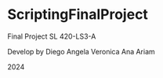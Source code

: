 # ScriptingFinalProject
Final Project SL 420-LS3-A

Develop by 
Diego
Angela
Veronica
Ana
Ariam


2024
